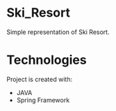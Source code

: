 # Ski_Resort
Simple representation of Ski Resort.
# Technologies
Project is created with:
* JAVA
* Spring Framework
